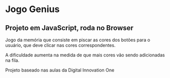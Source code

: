 # Jogo Genius

## Projeto em JavaScript, roda no Browser

Jogo da memória que consiste em piscar as cores dos botões para o usuário, que deve clicar nas cores correspondentes.

A dificuldade aumenta na medida de que mais cores vão sendo adicionadas na fila.

Projeto baseado nas aulas da Digital Innovation One

